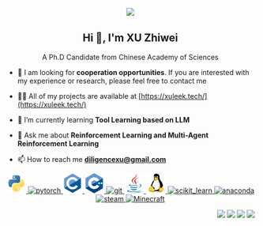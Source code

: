 <p align="center">
  <img width="140" src="https://avatars.githubusercontent.com/u/31153127?v=4" />
  <h2 align="center">Hi 👋, I'm XU Zhiwei</h2>
  <p align="center">A Ph.D Candidate from Chinese Academy of Sciences</p>
</p>

- 🤝 I am looking for **cooperation opportunities**. If you are interested with my experience or research, please feel free to contact me

- 👨‍💻 All of my projects are available at [https://xuleek.tech/](https://xuleek.tech/)

- 🌱 I’m currently learning **Tool Learning based on LLM**

- 💬 Ask me about **Reinforcement Learning and Multi-Agent Reinforcement Learning**

- 📫 How to reach me **diligencexu@gmail.com**

<p align="center">
  <a href="https://www.python.org" target="_blank" rel="noreferrer"> <img src="https://raw.githubusercontent.com/devicons/devicon/master/icons/python/python-original.svg" alt="python" width="40" height="40"/> </a> 
  <a href="https://pytorch.org/" target="_blank" rel="noreferrer"> <img src="https://www.vectorlogo.zone/logos/pytorch/pytorch-icon.svg" alt="pytorch" width="40" height="40"/> </a> 
  <a href="https://www.cprogramming.com/" target="_blank" rel="noreferrer"> <img src="https://raw.githubusercontent.com/devicons/devicon/master/icons/c/c-original.svg" alt="c" width="40" height="40"/> </a> 
  <a href="https://www.w3schools.com/cpp/" target="_blank" rel="noreferrer"> <img src="https://raw.githubusercontent.com/devicons/devicon/master/icons/cplusplus/cplusplus-original.svg" alt="cplusplus" width="40" height="40"/> </a> 
  <a href="https://git-scm.com/" target="_blank" rel="noreferrer"> <img src="https://www.vectorlogo.zone/logos/git-scm/git-scm-icon.svg" alt="git" width="40" height="40"/> </a> 
  <a href="https://www.java.com" target="_blank" rel="noreferrer"> <img src="https://raw.githubusercontent.com/devicons/devicon/master/icons/java/java-original.svg" alt="java" width="40" height="40"/> </a> 
  <a href="https://www.linux.org/" target="_blank" rel="noreferrer"> <img src="https://raw.githubusercontent.com/devicons/devicon/master/icons/linux/linux-original.svg" alt="linux" width="40" height="40"/> </a> 
  <a href="https://scikit-learn.org/" target="_blank" rel="noreferrer"> <img src="https://upload.wikimedia.org/wikipedia/commons/0/05/Scikit_learn_logo_small.svg" alt="scikit_learn" width="40" height="40"/> </a> 
  <a href="" target="_blank" rel="noreferrer"> <img src="https://img.icons8.com/fluency/240/anaconda--v2.png" alt="anaconda" width="40" height="40"/> </a> 
<!--   <a href="" target="_blank" rel="noreferrer"> <img src="https://simpleicons.org/icons/minecraft.svg" alt="minecraft" width="40" height="40"/> </a>  -->
  <a href="" target="_blank" rel="noreferrer"> <img src="https://simpleicons.org/icons/steam.svg" alt="steam" width="40" height="40"/> </a> 
<!--   <a href="" target="_blank" rel="noreferrer"> <img src="https://simpleicons.org/icons/visualstudiocode.svg" alt="vscode" width="40" height="40"/> </a>  -->
<!--   <a href="" target="_blank" rel="noreferrer"> <img src="https://simpleicons.org/icons/zotero.svg" alt="zotero" width="40" height="40"/> </a>  -->
  <a href="" target="_blank" rel="noreferrer"> <img src="https://img.icons8.com/stickers/100/minecraft-sword.png" alt="Minecraft" width="40" height="40"/> </a>
<!--   <a href="" target="_blank" rel="noreferrer"> <img src="https://img.icons8.com/color/100/bilibili.png alt="Bilibili" width="40" height="40"/> </a> -->
</p>

<p align="right">
<a href="xuleek.tech" target="_blank" rel="noreferrer"> <img src="https://img.shields.io/github/stars/deligentfool"/></a>    <a href="xuleek.tech" target="_blank" rel="noreferrer"> <img src="https://img.shields.io/github/followers/deligentfool"/></a>    <a href="xuleek.tech" target="_blank" rel="noreferrer"> <img src="https://badges.strrl.dev/repos/deligentfool"/></a>    <a href="xuleek.tech" target="_blank" rel="noreferrer"> <img src="https://badges.strrl.dev/visits/deligentfool/deligentfool"/></a>
</p>

